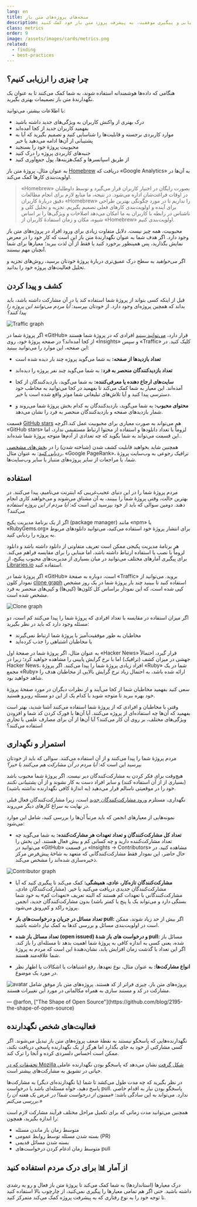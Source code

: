 ```yaml
---
lang: en
title: سنجه‌های پروژه‌های متن باز
description: آگاهانه تصمیم‌گیری کنید تا با ارزیابی و پیگیری موفقیت، به پیشرفت پروژۀ متن باز خود کمک کنید.
class: metrics
order: 9
image: /assets/images/cards/metrics.png
related:
  - finding
  - best-practices
---
```


## چرا چیزی را ارزیابی کنیم؟

هنگامی که داده‌ها هوشمندانه استفاده شوند، به شما کمک می‌کنند تا به عنوان یک نگهدارندۀ متن باز تصمیمات بهتری بگیرید.

با اطلاعات بیشتر، می‌توانید:

* درک بهتری از واکنش کاربران به ویژگی‌های جدید داشته باشید
* بفهمید کاربران جدید از کجا آمده‌اند
* موارد کاربردی برجسته و قابلیت‌ها را شناسایی کنید و تصمیم بگیرید که آیا به پشتیبانی از آن‌ها ادامه می‌دهید یا خیر
* محبوبیت پروژۀ خود را بسنجید
* جنبه‌های کاربردی پروژه را درک کنید
* از طریق اسپانسرها و کمک‌هزینه‌ها، پول جمع‌آوری کنید

به عنوان مثال، پروژۀ متن باز [Homebrew](https://github.com/Homebrew/brew/blob/bbed7246bc5c5b7acb8c1d427d10b43e090dfd39/docs/Analytics.md) دریافت که «Google Analytics» به آن‌ها در اولویت‌بندی کارها کمک می‌کند.

> «Homebrew» بصورت رایگان در اختیار کاربران قرار می‌گیرد و توسط داوطلبان در اوقات فراغت‌شان اداره می‌شود. در نتیجه، ما منابع لازم برای انجام مطالعات دقیق دربارۀ کاربران «Homebrew» را نداریم تا در مورد چگونگی بهترین طراحی برای ‌آینده و اولویت‌بندی کارهای فعلی تصمیم بگیریم. تجزیه و تحلیل کلی و ناشناس در رابطه با کاربران به ما امکان می‌دهد اصلاحات و ویژگی‌ها را بر اساس شیوه، مکان و زمان استفادۀ کاربران از «Homebrew» اولویت‌بندی کنیم.

محبوبیت، همه چیز نیست. دلایل متفاوت زیادی برای ورود افراد در پروژه‌های متن باز وجود دارد. اگر هدف شما به عنوان نگهدارندۀ متن باز این است که کار خود را در معرض نمایش بگذارید، پس همینطور برخورد کنید یا فقط از آن لذت ببرید؛ معیارها برای شما آنچنان مهم نیستند.

اگر _می‌خواهید_ به سطح درک عمیق‌تری دربارۀ پروژۀ خودتان برسید، روش‌های تجزیه و تحلیل فعالیت‌های پروژه خود را بدانید.


## کشف و پیدا کردن

قبل از اینکه کسی بتواند از پروژۀ شما استفاده کند یا در آن مشارکت داشته باشد، باید بداند که همچین پروژه‌ای وجود دارد. از خودتان بپرسید: _آیا مردم می‌توانند این پروژه را پیدا کنند؟_

![Traffic graph](/assets/images/metrics/repo_traffic_graphs_tooltip.png)

اگر پروژۀ شما در «GitHub» قرار دارد، [می‌توانید ببینید](https://help.github.com/articles/about-repository-graphs/#traffic) افرادی که در پروژۀ شما هستند از کجا آمده‌اند؟ در صفحه پروژۀ خود، روی «Insights» و سپس «Traffic» کلیک کنید. در این صفحه، این موارد را می‌توانید ببینید:

* **تعداد بازدیدها از صفحه:** به شما می‌گوید پروژه چند بار دیده شده است

* **تعداد بازدیدکنندگان منحصر به فرد:** به شما می‌گوید چند نفر پروژه را دیده‌اند

* **سایت‌های ارجاع دهنده یا معرفی‌کننده:** به شما می‌گوید، بازدیدکنندگان از کجا آمده‌اند. این معیار به شما کمک می‌کند تا بفهمید در کجا می‌توانید به مخاطب خود دسترسی پیدا کنید و آیا تلاش‌های تبلیغاتی شما موثر واقع شده است یا خیر.

* **محتوای محبوب:** به شما می‌گوید، بازدیدکنندگان به کدام بخش پروژۀ شما می‌روند و شمار بازدیدهای صفحه و بازدیدکنندگان منحصر به فرد را نشان می‌دهد.

قسمت [GitHub stars](https://help.github.com/articles/about-stars/) هم می‌تواند به صورت معیاری برای محبوبیت عمل کند.اگرچه «GitHub stars» لزوماً با تعداد دانلودها و استفاده از محتوا ارتباط مستقیمی ندارد، اما این قسمت می‌تواند به شما بگوید که چه تعدادی از آدم‌ها متوجه پروژۀ شما شده‌اند..

همچنین شاید بخواهید قابلیت کشف شدن (شناخته‌ شدن) را در [بخش‌های مشخصی ردیابی کنید](https://opensource.com/business/16/6/pirate-metrics): به عنوان مثال، «Google PageRank»، ترافیک رجوعی به وب‌سایت پروژۀ شما، یا مراجعات از سایر پروژه‌های متنباز یا سایر وب‌سایت‌ها.

## استفاده

مردم پروژۀ شما را در این دنیای عجیب‌غریبی که اینترنت می‌نامیم، پیدا می‌کنند. در بهترین حالت، وقتی پروژۀ شما را ببینند، به آن مشتاق می‌شوند و می‌خواهند کاری انجام دهند. دومین سوالی که باید از خود بپرسید این است که: _آیا مردم از این پروژه استفاده می‌کنند؟_

اگر از یک برنامۀ مدیریت پکیج (package manager) مانند «npm» یا «RubyGems.org» برای انتشار پروژۀ خود استفاده می‌کنید، می‌توانید دانلودهای مربوط به پروژه را ردیابی کنید.

هر برنامۀ  مدیریت پکیجی ممکن است تعریف متفاوتی از دانلود داشته باشد و دانلود لزوماً با نصب یا استفاده ارتباط داشته باشد، اما مبنایی را برای مقایسه فراهم می‌کند. برای پیگیری آمارهای مختلف می‌توانید در میان بسیاری از مدیریت‌های محبوب پیکیج، از [Libraries.io](https://libraries.io/) استفاده کنید.

اگر پروژۀ شما در «GitHub» است، دوباره به صفحۀ «Traffic» بروید. می‌توانید از نمودار کلون [clone graph](https://github.com/blog/1873-clone-graphs) استفاده کنید تا ببینید چند بار پروژۀ شما در یک روز مشخص کپی شده است، که این نمودار براساس کل کلون‌ها (کپی‌ها) و کپی‌های منحصر به فرد مشخص شده است.

![Clone graph](/assets/images/metrics/clone_graph.png)

اگر میزان استفاده در مقایسه با تعداد افرادی که پروژۀ شما را پیدا می‌کنند کم است، دو مسئله وجود دارد که باید در نظر بگیرید:

* مخاطبان به طور موفقیت‌آمیز با پروژۀ شما ارتباط نمی‌گیرند
* یا مخاطبان اشتباهی را جذب کرده‌اید

به عنوان مثال، اگر پروژۀ شما در صفحۀ اول «Hacker News» قرار گیرد، احتمالاً جهشی در میزان کشف (ترافیک) اما با نرخ گرایش پایینی را مشاهده خواهید کرد؛ زیرا در Hacker News، افراد زیادی پروژۀ شما را پیدا می‌کنند. اگر پروژۀ «Ruby» شما در یک مجمع «Ruby» ارائه شده باشد، به احتمال زیاد نرخ گرایش بالایی از مخاطبان هدف را شاهد خواهید بود.

سعی کنید بفهمید مخاطبان شما از کجا می‌آیند و از نظرات دیگران در مورد صفحۀ پروژۀ خود بهره ببرید تا متوجه شوید با کدام یک از این دو مسئله روبرو هستید.

وقتی با مخاطبان و افرادی که از پروژۀ شما استفاده می‌کنند آشنا شدید، بهتر است بفهمید که آن‌ها چه استفاده‌ای از پروژه می‌کنند. آیا آن‌ها با فورک کردن کد شما و افزودن ویژگی‌های مختلف، بر روی آن کار می‌کنند؟ آیا آن‌ها از آن برای مصارف علمی یا تجاری استفاده می‌کنند؟


## استمرار و نگهداری

مردم پروژۀ شما را پیدا می‌کنند و از آن استفاده می‌کنند. سوالی که باید از خودتان بپرسید این است که: _آیا مردم در آن مشارکت هم می‌کنند یا خیر؟_

هیچ‌وقت برای فکر کردن به مشارکت‌کنندگان دیر نیست. اگر پروژۀ شما محبوب باشد (بسیاری از از آن استفاده کنند) و سایر افراد دست به کار نشوند و از آن _پشتیبانی نکنند_ خود را در موقعیتی ناسالم قرار می‌دهید (به اندازۀ کافی نگهدارنده نداشته باشید).

نگهداری، مستلزم [ورود مشارکت‌کنندگان جدید](http://blog.abigailcabunoc.com/increasing-developer-engagement-at-mozilla-science-learning-advocacy#contributor-pathways_2) است، زیرا مشارکت‌کنندگان فعال قبلی در نهایت به سراغ کارهای دیگر می‌روند.

نمونه‌هایی از معیارهای انجمن که باید مرتباً آن‌ها را بررسی کنید، شامل این موارد می‌شود:

* **تعداد کل مشارکت‌کنندگان و تعداد تعهدات هر مشارکت‌کننده:** به شما می‌گوید چه تعداد مشارکت‌کننده دارید و چه کسانی کم و بیش فعال هستند. این بخش را می‌توانید در «GitHub» در قسمت «Insights -> Contributors» مشاهده کنید. در حال حاضر، این نمودار فقط مشارکت‌کنندگانی که متعهد به شاخۀ پیش‌فرض مرکز ذخیره‌سازی شده‌اند را مشخص می‌کند.

![Contributor graph](/assets/images/metrics/repo_contributors_specific_graph.png)

* **مشارکت‌کنندگان تازه‌کار، عادی، همیشگی:**  کمک می‌کند تا پیگیری کنید که آیا مشارکت‌کنندگان جدیدی دریافت می‌کنید یا خیر. (مشارکت‌کنندگان عادی، مشارکت‌کنندگانی با تعهدات کم هستند که البته تعریف «تعهدات کم» به خود شما بستگی دارد و می‌تواند یک یا پنج یا کمتر باشد) بدون مشارکت‌کنندگان جدید، انجمن پروژه راکد و کم‌رونق می‌شود.

* **تعداد مسائل در جریان و درخواست‌های باز pull:** اگر بیش از حد زیاد شوند، ممکن است در اولویت‌بندی مسائل و بررسی کدها به کمک نیاز داشته باشید.

* **تعداد مسائل باز شده (open issued)  و درخواست های باز شدۀ pull:** مسائل باز شده، یعنی کسی به اندازه کافی به پروژۀ شما اهمیت بدهد تا مسئله‌ای را باز کند. اگر این تعداد با گذشت زمان افزایش یابد، نشان‌دهندۀ این است که مردم به پروژۀ شما علاقه‌مند هستند.

* **انواع مشارکت‌ها:** به عنوان مثال، نوع تعهدها، رفع اشتباهات یا اشکالات یا اظهار نظر در مورد یک موضوع.

<aside markdown="1" class="pquote">
  <img src="https://avatars.githubusercontent.com/arfon?s=180" class="pquote-avatar" alt="avatar">
  پروژه‌های متن باز، چیزی فراتر از کد هستند. پروژه‌های متن باز موفق شامل مشارکت در کد و مستند سازی به همراه مکالماتی در مورد این تغییرات هستند.
  <p markdown="1" class="pquote-credit">
— @arfon, ["The Shape of Open Source"](https://github.com/blog/2195-the-shape-of-open-source)
  </p>
</aside>

## فعالیت‌های شخص نگهدارنده

نگهدارنده‌هایی که پاسخگو نیستند به نقطۀ ضعف پروژه‌های متن باز تبدیل می‌شوند. اگر کسی مشارکتی از خود به جای بگذارد اما هرگز از یک نگهدارنده پاسخی دریافت نکند، ممکن است احساس دلسردی کرده و آنجا را ترک کند.

[تحقیقات که در Mozilla شکل گرفت](https://docs.google.com/presentation/d/1hsJLv1ieSqtXBzd5YZusY-mB8e1VJzaeOmh8Q4VeMio/edit#slide=id.g43d857af8_0177) نشان می‌دهد که پاسخگو بودن نگهدارنده عاملی حیاتی در تشویق به مشارکت‌های بیشتر است.

در نظر بگیرید که چه مدت طول می‌کشد تا شما (یا نگهدارنده‌ای دیگر) به مشارکت‌ها پاسخ دهید، خواه مسئله‌ای باشد یا درخواست pull. پاسخگو بودن نیاز به اقدام خاصی ندارد. می‌تواند به این سادگی باشد: _«ممنون از درخواست شما! در عرض یک هفته آن را بررسی می‌کنم.»_

همچنین می‌توانید مدت زمانی که برای تکمیل مراحل مختلف فرآیند مشارکت لازم است را اندازه بگیرید، همچون:

* متوسط زمان باز ماندن مسئله
* بسته شدن مسئله توسط روابط عمومی (PR)
* بسته شدن مسائل قدیمی
* متوسط زمان ادغام کردن درخواست‌های pull


## از آمار 📊 برای درک مردم استفاده کنید

درک معیارها (استانداردها) به شما کمک می‌کند تا پروژۀ متن باز فعال و رو به‌ رشدی داشته باشید. حتی اگر هم تمامی معیارها را پیگیری نمی‌کنید، از چارچوب بالا استفاده کنید تا توجه خود را به نوع رفتاری که به پیشرفت پروژه کمک می‌کند متمرکز کنید.
